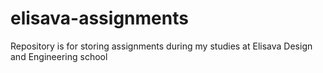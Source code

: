 # elisava-assignments

Repository is for storing assignments during my studies 
at Elisava Design and Engineering school